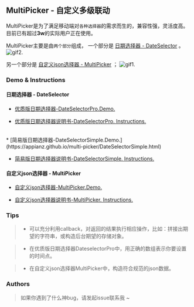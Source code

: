 ## MultiPicker - 自定义多级联动
MultiPicker是为了满足移动端对`各种选择器`的需求而生的，兼容性强，灵活度高。目前已有超过**3w**的实际用户正在使用。

MultiPicker主要是由`两个部分`组成，
一个部分是 [日期选择器 - DateSelector](https://github.com/AppianZ/multi-picker/tree/master/productions/DateSelectorPro) 。
![gif2.](https://github.com/AppianZ/multi-picker/blob/master/productions/DateSelectorPro/DateSelector1.gif) 

另一个部分是 [自定义json选择器 - MultiPicker](https://github.com/AppianZ/multi-picker/tree/master/productions/MultiPicker) ； 
![gif1.](https://github.com/AppianZ/multi-picker/blob/master/productions/MultiPicker/MultiPicker.gif) 

### **Demo & Instructions**
#### 日期选择器 - DateSelector
* [优质版日期选择器-DateSelectorPro.Demo.](https://appianz.github.io/multi-picker/DateSelectorPro.html)

* [优质版日期选择器说明书-DateSelectorPro. Instructions.](https://github.com/AppianZ/multi-picker/tree/master/productions/DateSelectorPro)
<br/>
* [简易版日期选择器-DateSelectorSimple.Demo.](https://appianz.github.io/multi-picker/DateSelectorSimple.html) 

* [简易版日期选择器说明书-DateSelectorSimple. Instructions.](https://github.com/AppianZ/multi-picker/tree/master/productions/DateSelectorSimple)

#### 自定义json选择器 - MultiPicker
* [自定义json选择器-MultiPicker.Demo.](https://appianz.github.io/multi-picker/MultiPicker.html)

* [自定义json选择器说明书-MultiPicker. Instructions.](https://github.com/AppianZ/multi-picker/tree/master/productions/MultiPicker)

### **Tips**
> * 可以充分利用callback，对返回的结果执行相应操作，比如：拼接出期望的字符串，或构造后台期望的存储对象。

> * 在优质版日期选择器DateselectorPro中，用正确的数组表示你要设置的时间点。

> * 在自定义json选择器MultiPicker中，构造符合规范的json数据。

### **Authors**

>  如果你遇到了什么神bug，请发起issue联系我 ~

